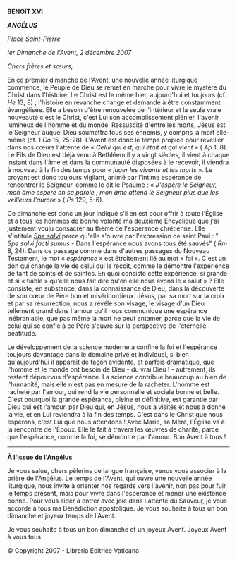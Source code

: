**BENOÎT XVI**

***ANGÉLUS***

*Place Saint-Pierre*

*Ier Dimanche de l'Avent, 2 décembre 2007*

*Chers frères et sœurs,*

En ce premier dimanche de l'Avent, une nouvelle année liturgique commence, le Peuple de Dieu se remet en marche pour vivre le mystère du Christ dans l'histoire. Le Christ est le même hier, aujourd'hui et toujours (cf. *He* 13, 8) ; l'histoire en revanche change et demande à être constamment évangélisée. Elle a besoin d'être renouvelée de l'intérieur et la seule vraie nouveauté c'est le Christ, c'est Lui son accomplissement plénier, l'avenir lumineux de l'homme et du monde. Ressuscité d'entre les morts, Jésus est le Seigneur auquel Dieu soumettra tous ses ennemis, y compris la mort elle-même (cf. 1 *Co* 15, 25-28). L'Avent est donc le temps propice pour réveiller dans nos cœurs l'attente de « *Celui qui est, qui était et qui vient* » ( *Ap* 1, 8). Le Fils de Dieu est déjà venu à Bethléem il y a vingt siècles, il vient à chaque instant dans l'âme et dans la communauté disposées à le recevoir, il viendra à nouveau à la fin des temps pour « *juger les vivants et les morts* ». Le croyant est donc toujours vigilant, animé par l'intime espérance de rencontrer le Seigneur, comme le dit le Psaume : « *J'espère le Seigneur, mon âme espère en sa parole ; mon âme attend le Seigneur plus que les veilleurs l'aurore* » ( *Ps* 129, 5-6).

Ce dimanche est donc un jour indiqué s'il en est pour offrir à toute l'Église et à tous les hommes de bonne volonté ma deuxième Encyclique que j'ai justement voulu consacrer au thème de l'espérance chrétienne. Elle s'intitule *[Spe salvi](http://w2.vatican.va/content/benedict-xvi/fr/encyclicals/documents/hf_ben-xvi_enc_20071130_spe-salvi.html)* parce qu'elle s'ouvre par l'expression de saint Paul : " *Spe salvi facti sumus* - Dans l'espérance nous avons tous été sauvés" ( *Rm* 8, 24). Dans ce passage comme dans d'autres passages du Nouveau Testament, le mot « *espérance* » est étroitement lié au mot « foi ». C'est un don qui change la vie de celui qui le reçoit, comme le démontre l'expérience de tant de saints et de saintes. En quoi consiste cette expérience, si grande et si « fiable » qu'elle nous fait dire qu'en elle nous avons le « salut » ? Elle consiste, en substance, dans la connaissance de Dieu, dans la découverte de son cœur de Père bon et miséricordieux. Jésus, par sa mort sur la croix et par sa résurrection, nous a révélé son visage, le visage d'un Dieu tellement grand dans l'amour qu'il nous communique une espérance inébranlable, que pas même la mort ne peut entamer, parce que la vie de celui qui se confie à ce Père s'ouvre sur la perspective de l'éternelle béatitude.

Le développement de la science moderne a confiné la foi et l'espérance toujours davantage dans le domaine privé et individuel, si bien qu'aujourd'hui il apparaît de façon évidente, et parfois dramatique, que l'homme et le monde ont besoin de Dieu - du vrai Dieu ! - autrement, ils restent dépourvus d'espérance. La science contribue beaucoup au bien de l'humanité, mais elle n'est pas en mesure de la racheter. L'homme est racheté par l'amour, qui rend la vie personnelle et sociale bonne et belle. C'est pourquoi la grande espérance, pleine et définitive, est garantie par Dieu qui est l'amour, par Dieu qui, en Jésus, nous a visités et nous a donné la vie, et en Lui reviendra à la fin des temps. C'est dans le Christ que nous espérons, c'est Lui que nous attendons ! Avec Marie, sa Mère, l'Église va à la rencontre de l'Époux. Elle le fait à travers les œuvres de charité, parce que l'espérance, comme la foi, se démontre par l'amour. Bon Avent à tous !

* * *

**À l'issue de l'Angélus**

Je vous salue, chers pèlerins de langue française, venus vous associer à la prière de l'Angélus. Le temps de l'Avent, qui ouvre une nouvelle année liturgique, nous invite à orienter nos regards vers l'avenir, non pas pour fuir le temps présent, mais pour vivre dans l'espérance et mener une existence bonne. Pour vous aider à entrer avec joie dans l'attente du Sauveur, je vous accorde à tous ma Bénédiction apostolique. Je vous souhaite à tous un bon dimanche et joyeux temps de l'Avent.

Je vous souhaite à tous un bon dimanche et un joyeux Avent. Joyeux Avent à vous tous.

© Copyright 2007 - Libreria Editrice Vaticana